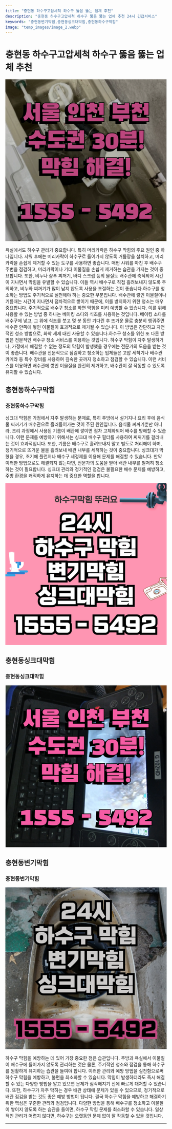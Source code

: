 ```yaml
---
title: "충현동 하수구고압세척 하수구 뚫음 뚫는 업체 추천"
description: "충현동 하수구고압세척 하수구 뚫음 뚫는 업체 추천 24시 긴급서비스"
keywords: "충현동변기막힘,충현동싱크대막힘,충현동하수구막힘"
image: "temp_images/image_2.webp"
---
```


# 충현동 하수구고압세척 하수구 뚫음 뚫는 업체 추천

![충현동하수구막힘](temp_images/image_4.webp) 

욕실에서도 하수구 관리가 중요합니다. 특히 머리카락은 하수구 막힘의 주요 원인 중 하나입니다. 샤워 후에는 머리카락이 하수구로 들어가지 않도록 거름망을 설치하고, 머리카락을 손쉽게 제거할 수 있는 도구를 사용하면 좋습니다. 매번 샤워를 마친 후 배수구 주변을 점검하고, 머리카락이나 기타 이물질을 손쉽게 제거하는 습관을 가지는 것이 중요합니다. 또한, 비누나 샴푸 찌꺼기, 바디 스크럽 등의 물질도 배수관에 축적되어 시간이 지나면서 막힘을 유발할 수 있습니다. 이들 역시 배수구로 직접 흘려보내지 않도록 주의하고, 비누와 찌꺼기가 많이 남지 않도록 사용을 조절하는 것이 좋습니다.하수구를 청소하는 방법도 주기적으로 실천해야 하는 중요한 부분입니다. 배수관에 쌓인 이물질이나 기름때는 시간이 지나면서 점차적으로 쌓이기 때문에, 이를 방지하기 위한 청소는 매우 중요합니다. 주기적으로 배수구 청소를 하면 막힘을 미리 예방할 수 있습니다. 이를 위해 사용할 수 있는 방법 중 하나는 베이킹 소다와 식초를 사용하는 것입니다. 베이킹 소다를 배수구에 넣고, 그 위에 식초를 붓고 몇 분 동안 기다린 후 뜨거운 물로 충분히 헹궈주면 배수관 안쪽에 쌓인 이물질이 효과적으로 제거될 수 있습니다. 이 방법은 간단하고 자연적인 청소 방법으로, 화학 세제 대신 사용할 수 있습니다.하수구 청소를 위한 또 다른 방법은 전문적인 배수구 청소 서비스를 이용하는 것입니다. 하수구 막힘이 자주 발생하거나, 가정에서 해결할 수 없는 정도의 막힘이 발생했을 경우에는 전문가의 도움을 받는 것이 좋습니다. 배수관을 전문적으로 점검하고 청소하는 업체들은 고압 세척기나 배수관 카메라 등 특수 장비를 사용하여 깊숙한 곳까지 청소하고 점검할 수 있습니다. 이런 서비스를 이용하면 배수관에 쌓인 이물질을 완전히 제거하고, 배수관이 잘 작동할 수 있도록 유지할 수 있습니다.


## 충현동하수구막힘

### 충현동하수구막힘

싱크대 막힘은 가정에서 자주 발생하는 문제로, 특히 주방에서 설거지나 요리 후에 음식물 찌꺼기가 배수관으로 흘러들어가는 것이 주된 원인입니다. 음식물 찌꺼기뿐만 아니라, 조리 과정에서 사용된 기름이 배관에 쌓이면 점차 고체화되어 배수를 방해할 수 있습니다. 이런 문제를 예방하기 위해서는 싱크대 배수구 필터를 사용하여 찌꺼기를 걸러내는 것이 효과적입니다. 또한, 기름은 배수구로 흘려보내지 말고 별도로 처리해야 하며, 정기적으로 뜨거운 물을 흘려보내 배관 내부를 세척하는 것이 중요합니다. 싱크대가 막혔을 경우, 초기에 플런저나 배수구 세정제를 이용해 문제를 해결할 수 있습니다. 만약 이러한 방법으로도 해결되지 않는다면, 전문가의 도움을 받아 배관 내부를 철저히 청소하는 것이 필요합니다. 싱크대 관리와 정기적인 점검은 불필요한 배수 문제를 예방하고, 주방 환경을 쾌적하게 유지하는 데 중요한 역할을 합니다.


![충현동하수구막힘](temp_images/image_0.webp) 



## 충현동싱크대막힘

### 충현동싱크대막힘

![충현동싱크대막힘](temp_images/image_6.webp) 



## 충현동변기막힘

### 충현동변기막힘

![충현동변기막힘](temp_images/image_7.webp) 

  하수구 막힘을 예방하는 데 있어 가장 중요한 점은 습관입니다. 주방과 욕실에서 이물질이 배수구에 들어가지 않도록 관리하는 것은 물론, 주기적인 청소와 점검을 통해 하수구를 원활하게 유지하는 습관을 들여야 합니다. 이러한 관리와 예방 방법을 실천함으로써 하수구 막힘을 예방하고, 불편을 최소화할 수 있습니다. 막힘이 발생하더라도 즉시 해결할 수 있는 다양한 방법을 알고 있으면 문제가 심각해지기 전에 빠르게 대처할 수 있습니다. 또한, 하수구가 자주 막히는 경우 배관 상태에 문제가 있을 수 있으므로, 정기적으로 배관 점검을 받는 것도 좋은 예방 방법이 됩니다. 결국 하수구 막힘을 예방하고 해결하기 위한 핵심은 꾸준한 관리와 점검입니다. 다양한 방법을 통해 배수구를 청소하고 이물질이 쌓이지 않도록 하는 습관을 들이면, 하수구 막힘 문제를 최소화할 수 있습니다. 일상적인 관리가 어렵지 않다면, 하수구는 오랫동안 문제 없이 잘 작동할 수 있을 것입니다.

---

